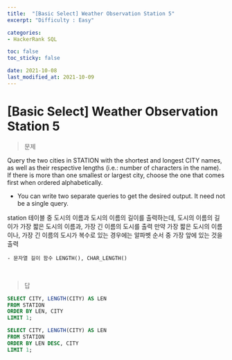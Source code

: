 ```yaml
---
title:  "[Basic Select] Weather Observation Station 5"
excerpt: "Difficulty : Easy"

categories:
- HackerRank SQL

toc: false 
toc_sticky: false

date: 2021-10-08
last_modified_at: 2021-10-09
---
```


# [Basic Select] Weather Observation Station 5

> 문제

Query the two cities in STATION with the shortest and longest CITY names, as well as their respective lengths (i.e.: number of characters in the name). If there is more than one smallest or largest city, choose the one that comes first when ordered alphabetically. 

- You can write two separate queries to get the desired output. It need not be a single query.

station 테이블 중 도시의 이름과 도시의 이름의 길이를 출력하는데, 도시의 이름의 길이가 가장 짧은 도시의 이름과, 가장 긴 이름의 도시를 출력
만약 가장 짧은 도시의 이름이나, 가장 긴 이름의 도시가 복수로 있는 경우에는 알파벳 순서 중 가장 앞에 있는 것을 출력

    - 문자열 길이 함수 LENGTH(), CHAR_LENGTH()

<br>

> 답

```sql
SELECT CITY, LENGTH(CITY) AS LEN
FROM STATION
ORDER BY LEN, CITY
LIMIT 1;

SELECT CITY, LENGTH(CITY) AS LEN
FROM STATION
ORDER BY LEN DESC, CITY 
LIMIT 1;
```